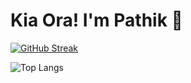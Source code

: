 # Kia Ora! I'm Pathik 👋

[![GitHub Streak](https://streak-stats.demolab.com/?user=pathik-modi)](https://git.io/streak-stats)

![Top Langs](https://github-readme-stats.vercel.app/api/top-langs/?username=pathik-modi&layout=compact&theme=dark) 
